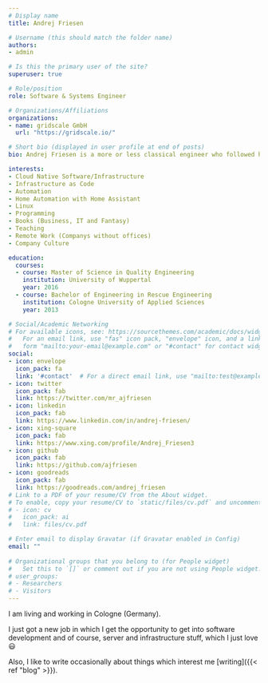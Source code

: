 ```yaml
---
# Display name
title: Andrej Friesen

# Username (this should match the folder name)
authors:
- admin

# Is this the primary user of the site?
superuser: true

# Role/position
role: Software & Systems Engineer

# Organizations/Affiliations
organizations:
- name: gridscale GmbH
  url: "https://gridscale.io/"

# Short bio (displayed in user profile at end of posts)
bio: Andrej Friesen is a more or less classical engineer who followed his passion to IT.

interests:
- Cloud Native Software/Infrastructure
- Infrastructure as Code
- Automation
- Home Automation with Home Assistant
- Linux
- Programming
- Books (Business, IT and Fantasy)
- Teaching
- Remote Work (Companys without offices)
- Company Culture

education:
  courses:
  - course: Master of Science in Quality Engineering
    institution: University of Wuppertal
    year: 2016
  - course: Bachelor of Engineering in Rescue Engineering
    institution: Cologne University of Applied Sciences
    year: 2013

# Social/Academic Networking
# For available icons, see: https://sourcethemes.com/academic/docs/widgets/#icons
#   For an email link, use "fas" icon pack, "envelope" icon, and a link in the
#   form "mailto:your-email@example.com" or "#contact" for contact widget.
social:
- icon: envelope
  icon_pack: fa
  link: '#contact'  # For a direct email link, use "mailto:test@example.org".
- icon: twitter
  icon_pack: fab
  link: https://twitter.com/mr_ajfriesen
- icon: linkedin
  icon_pack: fab
  link: https://www.linkedin.com/in/andrej-friesen/
- icon: xing-square
  icon_pack: fab
  link: https://www.xing.com/profile/Andrej_Friesen3
- icon: github
  icon_pack: fab
  link: https://github.com/ajfriesen
- icon: goodreads
  icon_pack: fab
  link: https://goodreads.com/andrej_friesen
# Link to a PDF of your resume/CV from the About widget.
# To enable, copy your resume/CV to `static/files/cv.pdf` and uncomment the lines below.  
# - icon: cv
#   icon_pack: ai
#   link: files/cv.pdf

# Enter email to display Gravatar (if Gravatar enabled in Config)
email: ""
  
# Organizational groups that you belong to (for People widget)
#   Set this to `[]` or comment out if you are not using People widget.  
# user_groups:
# - Researchers
# - Visitors
---
```


I am living and working in Cologne (Germany).

I just got a new job in which I get the opportunity to get into software development and of course, server and infrastructure stuff, which I just love :smiley:

Also, I like to write occasionally about things which interest me [writing]({{< ref "blog" >}}).

